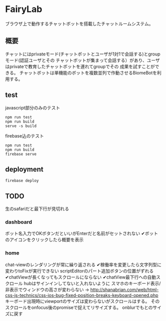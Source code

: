 FairyLab
====

ブラウザ上で動作するチャットボットを搭載したチャットルームシステム。

## 概要

チャットにはprivateモード(チャットボットとユーザが1対1で会話する)とgroupモード(認証ユーザとその
チャットボットが集まって会話する）があり、ユーザはprivateで教育したチャットボットを連れてgroupでその
成果を試すことができる。
チャットボットは単機能のボットを複数並列で作動させるBiomeBotを利用する。

## test

javascript部分のみのテスト
```
npm run test
npm run build
serve -s build
```

firebase込のテスト
```
npm run test
npm run build
firebase serve
```

## deployment

```
firebase deploy
```

## TODO
生のsafariだと最下行が見切れる

### dashboard
ボット名入力でOKボタンだといいがEnterだと名前がセットされない
✔ボットのアイコンをクリックしたら概要を表示

### home
chat-viewのレンダリングが常に繰り返される
✔稼働率を変更したら文字列型に変わりtoFixが実行できない
scriptEditorのパート追加ボタンの位置がずれる
✔chatViewが長くなってもスクロールにならない
✔chatView最下行への自動スクロール
hubはサインインしてないと入れないように
スマホのキーボード表示/非表示でウィンドウの高さが変わらない
-> http://shanabrian.com/web/html-css-js-technics/css-ios-bug-fixed-position-breaks-keyboard-opened.php
   キーボード出現時にviewportのサイズは変わらないがスクロールはする。
   そのスクロールをonfocus後のpromiseで捉えてリサイズする。
   onblurでもとのサイズに戻す
